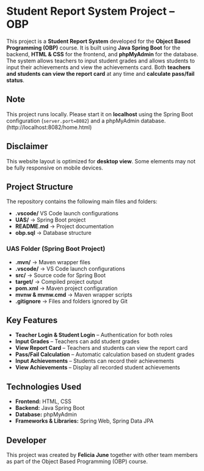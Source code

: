 # Student Report System Project – OBP

This project is a **Student Report System** developed for the **Object Based Programming (OBP)** course. It is built using **Java Spring Boot** for the backend, **HTML & CSS** for the frontend, and **phpMyAdmin** for the database. The system allows teachers to input student grades and allows students to input their achievements and view the achievements card. Both **teachers and students can view the report card** at any time and **calculate pass/fail status**.

## Note
This project runs locally. Please start it on **localhost** using the Spring Boot configuration (`server.port=8082`) and a phpMyAdmin database.
(http://localhost:8082/home.html)

## Disclaimer
This website layout is optimized for **desktop view**. Some elements may not be fully responsive on mobile devices.

## Project Structure
The repository contains the following main files and folders:
- **.vscode/** VS Code launch configurations  
- **UAS/** → Spring Boot project
- **README.md** → Project documentation  
- **obp.sql** → Database structure  
 
### UAS Folder (Spring Boot Project)
- **.mvn/** → Maven wrapper files  
- **.vscode/** → VS Code launch configurations  
- **src/** → Source code for Spring Boot  
- **target/** → Compiled project output  
- **pom.xml** → Maven project configuration  
- **mvnw & mvnw.cmd** → Maven wrapper scripts  
- **.gitignore** → Files and folders ignored by Git

## Key Features
- **Teacher Login & Student Login** – Authentication for both roles  
- **Input Grades** – Teachers can add student grades  
- **View Report Card** – Teachers and students can view the report card  
- **Pass/Fail Calculation** – Automatic calculation based on student grades  
- **Input Achievements** – Students can record their achievements  
- **View Achievements** – Display all recorded student achievements

## Technologies Used
- **Frontend:** HTML, CSS  
- **Backend:** Java Spring Boot  
- **Database:** phpMyAdmin  
- **Frameworks & Libraries:** Spring Web, Spring Data JPA

## Developer
This project was created by **Felicia June** together with other team members as part of the Object Based Programming (OBP) course.
